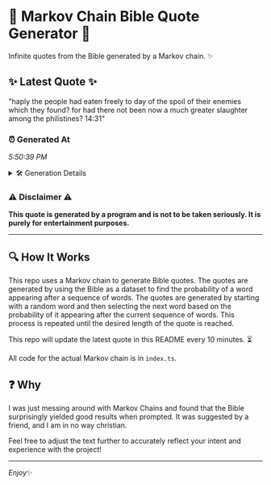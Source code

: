 # 📖 Markov Chain Bible Quote Generator 📖

Infinite quotes from the Bible generated by a Markov chain. ✨

## ✨ Latest Quote ✨
"haply the people had eaten freely to day of the spoil of their enemies which they found? for had there not been now a much greater slaughter among the philistines? 14:31"

### ⏰ Generated At
*5:50:39 PM*

<details>
    <summary>🛠️ Generation Details</summary>
    <p>
        <strong>🌱 Seed:</strong> haply<br>
        <strong>🔄 Iterations:</strong> 30<br>
        <strong>📜 Context History:</strong><br>[ haply ]: the<br>[ haply, the ]: people<br>[ haply, the, people ]: had<br>[ haply, the, people, had ]: eaten<br>[ haply, the, people, had, eaten ]: freely<br>[ haply, the, people, had, eaten, freely ]: to<br>[ the, people, had, eaten, freely, to ]: day<br>[ people, had, eaten, freely, to, day ]: of<br>[ had, eaten, freely, to, day, of ]: the<br>[ eaten, freely, to, day, of, the ]: spoil<br>[ freely, to, day, of, the, spoil ]: of<br>[ to, day, of, the, spoil, of ]: their<br>[ day, of, the, spoil, of, their ]: enemies<br>[ of, the, spoil, of, their, enemies ]: which<br>[ the, spoil, of, their, enemies, which ]: they<br>[ spoil, of, their, enemies, which, they ]: found?<br>[ of, their, enemies, which, they, found? ]: for<br>[ their, enemies, which, they, found?, for ]: had<br>[ enemies, which, they, found?, for, had ]: there<br>[ which, they, found?, for, had, there ]: not<br>[ they, found?, for, had, there, not ]: been<br>[ found?, for, had, there, not, been ]: now<br>[ for, had, there, not, been, now ]: a<br>[ had, there, not, been, now, a ]: much<br>[ there, not, been, now, a, much ]: greater<br>[ not, been, now, a, much, greater ]: slaughter<br>[ been, now, a, much, greater, slaughter ]: among<br>[ now, a, much, greater, slaughter, among ]: the<br>[ a, much, greater, slaughter, among, the ]: philistines?<br>[ much, greater, slaughter, among, the, philistines? ]: 14:31<br>
    </p>
</details>

### ⚠️ Disclaimer ⚠️
**This quote is generated by a program and is not to be taken seriously. It is purely for entertainment purposes.**

---

## 🔍 How It Works

This repo uses a Markov chain to generate Bible quotes. The quotes are generated by using the Bible as a dataset to find the probability of a word appearing after a sequence of words. The quotes are generated by starting with a random word and then selecting the next word based on the probability of it appearing after the current sequence of words. This process is repeated until the desired length of the quote is reached.

This repo will update the latest quote in this README every 10 minutes. ⏳

All code for the actual Markov chain is in `index.ts`.

## ❓ Why

I was just messing around with Markov Chains and found that the Bible surprisingly yielded good results when prompted. 
It was suggested by a friend, and I am in no way christian.

Feel free to adjust the text further to accurately reflect your intent and experience with the project!

---

*Enjoy*✨

